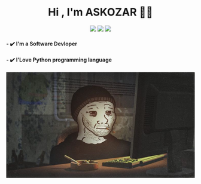 <h1 align="center">Hi , I'm ASKOZAR 🏴‍☠️</h1>
<p align="center">
    <a href="https://t.me/ASKOZAR"><img src="https://img.shields.io/badge/telegram-%231d1f1e?style=flat&logo=telegram&logoColor=white" /></a>
    <a href="https://www.instagram.com/n5n5_"><img src="https://img.shields.io/badge/instagram-%231d1f1e?style=flat&logo=instagram&logoColor=white" /></a>
    <a href="https://www.facebook.com/MR.ASKOZAR"><img src="https://img.shields.io/badge/facebook-%231d1f1e?style=flat&logo=facebook&logoColor=white" /></a>
</p>

<h4>- ✔️ I'm a Software Devloper </h4>
<h4>- ✔️ I'Love Python programming language</h4>

![X](65bb8be8de8743022f718c4de898b429.jpg)

